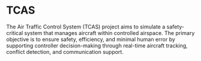 # TCAS
The Air Traffic Control System (TCAS) project aims to simulate a safety-critical system that manages aircraft within controlled airspace. The primary objective is to ensure safety, efficiency, and minimal human error by supporting controller decision-making through real-time aircraft tracking, conflict detection, and communication support.
